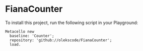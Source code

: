 # FianaCounter

To install this project, run the following script in your Playground:

```st
Metacello new
  baseline: 'Counter';
  repository: 'github://olekscode/FianaCounter';
  load.
```
